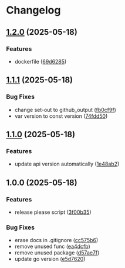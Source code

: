 # Changelog

## [1.2.0](https://github.com/yunsuk-jeung/social/compare/v1.1.1...v1.2.0) (2025-05-18)


### Features

* dockerfile ([69d6285](https://github.com/yunsuk-jeung/social/commit/69d6285078f8e3a8ff9d78cd47e4d3baf873e4e6))

## [1.1.1](https://github.com/yunsuk-jeung/social/compare/v1.1.0...v1.1.1) (2025-05-18)


### Bug Fixes

* change set-out to github_output ([fb0cf9f](https://github.com/yunsuk-jeung/social/commit/fb0cf9f0c43fa6a8fc47a7d1bffbe3e6f4745a90))
* var version to const version ([74fdd50](https://github.com/yunsuk-jeung/social/commit/74fdd50c1a456f0e5e74d8f8db1db21b5b618c9b))

## [1.1.0](https://github.com/yunsuk-jeung/social/compare/v1.0.0...v1.1.0) (2025-05-18)


### Features

* update api version automatically ([1e48ab2](https://github.com/yunsuk-jeung/social/commit/1e48ab24255f3c56a5473d02d2e284ae46f7e8fe))

## 1.0.0 (2025-05-18)


### Features

* release please script ([3f00b35](https://github.com/yunsuk-jeung/social/commit/3f00b35f8bd0e4d8407d0a873c0fcd1bbe333ace))


### Bug Fixes

* erase docs in .gitignore ([cc575b6](https://github.com/yunsuk-jeung/social/commit/cc575b65358792a9a0ce621d9a20a492639eca01))
* remove unused func ([ea4dcfb](https://github.com/yunsuk-jeung/social/commit/ea4dcfb1eff5502bc67a66d64c082a275dd1802f))
* remove unused package ([d57ae7f](https://github.com/yunsuk-jeung/social/commit/d57ae7fdef5b44dbe289c6ad9778c0de06c13e8c))
* update go version ([e5d7620](https://github.com/yunsuk-jeung/social/commit/e5d76205ec7bac4e29d6cf802b57bdba534157e3))
